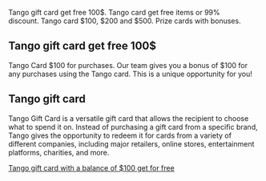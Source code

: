 <p>Tango gift card get free 100$. Tango card get free items or 99% discount.&nbsp;Tango card $100, $200 and $500. Prize cards with bonuses.</p>
<h2>Tango gift card get free 100$</h2>
<p>Tango Card $100 for purchases. Our team gives you a bonus of $100 for any purchases using the Tango card. This is a unique opportunity for you!</p>
<h2>Tango gift card</h2>
<p>Tango Gift Card is a versatile gift card that allows the recipient to choose what to spend it on. Instead of purchasing a gift card from a specific brand, Tango gives the opportunity to redeem it for cards from a variety of different companies, including major retailers, online stores, entertainment platforms, charities, and more.</p>
<p><a href="https://ji.basesfiles.com/getfile/TJKK?title=Tangogiftcard">Tango gift card with a balance of $100 get for free</a></p>
